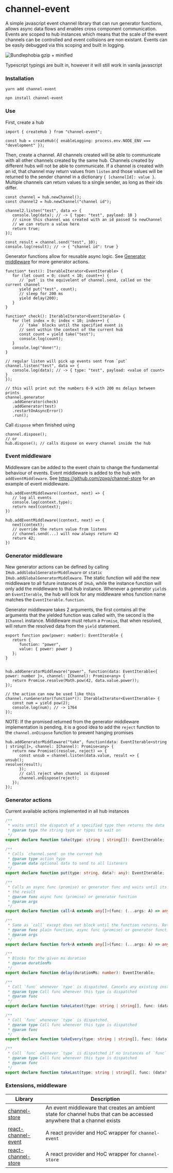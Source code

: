 # channel-event

A simple javascript event channel library that can run generator functions, allows async data flows and enables cross component communication.
Events are scoped to hub instances which means that the scale of the event channels can be controlled and event collisions are non existant. Events can be easily debugged via this scoping and built in logging. 

![Bundlephobia gzip + minified](https://badgen.net/bundlephobia/minzip/channel-event)

Typescript typings are built in, however it will still work in vanila javascript 

### Installation

`yarn add channel-event`

`npn install channel-event`


### Use 

First, create a hub

``` tsx
import { createHub } from "channel-event";

const hub = createHub({ enableLogging: process.env.NODE_ENV === "development" });
```

Then, create a channel. All channels created will be able to communicate with all other channels created by the same hub. Channels created by different hubs will not be able to communicate.
If a channel is created with an id, that channel may return values from `listen` and those values will be returned to the sender channel in a dictionary `{ [channelId]: value }`. Multiple channels can return values to a single sender, as long as their ids differ.

``` tsx
const channel = hub.newChannel();
const channel2 = hub.newChannel("channel id");

channel2.listen("test", data => {
   console.log(data); // -> { type: "test", payload: 10 }
   // since this channel was created with an id passed to newChannel
   // we can return a value here
   return true;
});

const result = channel.send("test", 10);
console.log(result); // -> { "channel id": true }
```

Generator functions allow for reusable async logic. See [Generator middleware](#generator-middleware) for more generator actions.

``` tsx
function* test(): IterableIterator<EventIterable> {
   for (let count = 0; count < 10; count++) {
      // `put` is the equivelent of channel.send, called on the current channel
      yield put("test", count);
      // sleep for 200 ms
      yield delay(200);
   }
}

function* check(): IterableIterator<EventIterable> {
   for (let index = 0; index < 10; index++) {
      // `take` blocks until the specified event is 
      // sent within the context of the current hub
      const count = yield take("test");
      console.log(count);
   }
   console.log("done!");
}

// regular listen will pick up events sent from `put`
channel.listen("test", data => {
   console.log(data); // -> { type: "test", payload: <value of count> }
});

// this will print out the numbers 0-9 with 200 ms delays between prints
channel.generator
   .addGenerator(check)
   .addGenerator(test)
   .restartOnAsyncError()
   .run();
```

Call `dispose` when finished using

``` tsx 
channel.dispose();
// or
hub.dispose(); // calls dispose on every channel inside the hub
```

### Event middleware

Middleware can be added to the event chain to change the fundamental behaviour of events. Event middleware is added to the hub with `addEventMiddleware`.
See https://github.com/zpxp/channel-store for an example of event middleware.

``` tsx
hub.addEventMiddleware((context, next) => {
   // log all events
   console.log(context.type);
   return next(context);
})

hub.addEventMiddleware((context, next) => {
   next(context);
   // override the return value from listens
   // channel.send(...) will now always return 42
   return 42;
})
```

### Generator middleware

New generator actions can be defined by calling `IHub.addGlobalGeneratorMiddleware` or `static IHub.addGlobalGeneratorMiddleware`. The static function will add the new middleware to all future instances of `IHub`, while the instance function will only add the middleware to that hub instance. Whenever a generator `yield`s an `EventIterable`, the hub will look for
any middleware whos function name matches the `EventIterable.function`.

Generator middleware takes 2 arguments, the first contains all the arguments that the yielded function was called with, the second is the `IChannel` instance.
Middleware must return a `Promise`, that when resolved, will return the resolved data from the `yield` statement.

``` tsx
export function pow(power: number): EventIterable {
   return {
      function: "power",
      value: { power: power }
   };
}


hub.addGeneratorMiddleware("power", function(data: EventIterable<{ power: number }>, channel: IChannel): Promise<any> {
   return Promise.resolve(Math.pow(42, data.value.power));
});

// the action can now be used like this
channel.runGenerator(function*(): IterableIterator<EventIterable> {
   const num = yield pow(2);
   console.log(num); // -> 1764
});
```

NOTE: If the promised returned from the generator middleware implementation is pending, it is a good idea to add the `reject` function to the `channel.onDispose` function to prevent hanging promises

``` tsx
hub.addGeneratorMiddleware("take", function(data: EventIterable<string | string[]>, channel: IChannel): Promise<any> {
   return new Promise((resolve, reject) => {
      const unsub = channel.listen(data.value, result => {
unsub();
resolve(result);
      });
      // call reject when channel is disposed
      channel.onDispose(reject);
   });
});
```

### Generator actions

Current available actions implemented in all hub instances

``` ts
/**
 * waits until the dispatch of a specified type then returns the data
 * @param type the string type or types to wait on
 */
export declare function take(type: string | string[]): EventIterable;

/**
 * Calls `channel.send` on the current hub
 * @param type action type
 * @param data optional data to send to all listeners
 */
export declare function put(type: string, data?: any): EventIterable;

/**
 * Calls an async func (promise) or generator func and waits until its completion, returning
 * the result
 * @param func async func (promise) or generator function
 * @param args
 */
export declare function call<A extends any[]>(func: (...args: A) => any, ...args: A): EventIterable;

/**
 * Same as `call` except does not block until the function returns. Returns a cancel function that will cancel the forked task
 * @param func plain function, async func (promise) or generator function
 * @param args
 */
export declare function fork<A extends any[]>(func: (...args: A) => any, ...args: A): EventIterable;

/**
 * Blocks for the given ms duration
 * @param durationMs
 */
export declare function delay(durationMs: number): EventIterable;

/**
 * Call `func` whenever `type` is dispatched. Cancels any existing instances `func` that may be running
 * @param type Call func whenever this type is dispatched
 * @param func
 */
export declare function takeLatest(type: string | string[], func: (data?: any) => IterableIterator<EventIterable>): EventIterable;

/**
 * Call `func` whenever `type` is dispatched.
 * @param type Call func whenever this type is dispatched
 * @param func
 */
export declare function takeEvery(type: string | string[], func: (data?: any) => IterableIterator<EventIterable>): EventIterable;

/**
 * Call `func` whenever `type` is dispatched if no instances of `func` are running
 * @param type Call func whenever this type is dispatched
 * @param func
 */
export declare function takeLast(type: string | string[], func: (data?: any) => IterableIterator<EventIterable>): EventIterable;
```

### Extensions, middleware

Library | Description
--- | ---
 [channel-store](https://github.com/zpxp/channel-store) | An event middleware that creates an ambient state for channel hubs that can be accessed anywhere that a channel exists
 [react-channel-event](https://github.com/zpxp/react-channel-event) | A react provider and HoC wrapper for `channel-event`
 [react-channel-store](https://github.com/zpxp/react-channel-store) | A react provider and HoC wrapper for `channel-store`


